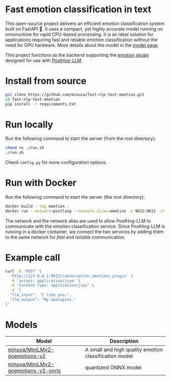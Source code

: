 # Fast emotion classification in text

This open-source project delivers an efficient emotion classification system built on FastAPI 🚀. It uses a compact, yet highly accurate model running on onnxruntime for rapid CPU-based processing. It is an ideal solution for applications requiring fast and reliable emotion classification without the need for GPU hardware. More details about the model in the [model page](https://huggingface.co/minuva/MiniLMv2-goemotions-v2).


This project functions as the backend supporting the  [emotion plugin](https://github.com/minuva/ph-emotion-plugin) designed for use with [PostHog-LLM](https://github.com/postlang/posthog-llm).


# Install from source
```bash
git clone https://github.com/minuva/fast-nlp-text-emotion.git
cd fast-nlp-text-emotion
pip install -r requirements.txt
```


# Run locally

Run the following command to start the server (from the root directory):

```bash
chmod +x ./run.sh
./run.sh
```

Check `config.py` for more configuration options.


# Run with Docker

Run the following command to start the server (the root directory):

```bash
docker build --tag emotion .
docker run --network=postlang --network-alias=emotion -p 9612:9612 -it emotion
```

The network and the network alias are used to allow PostHog-LLM to communicate with the emotion classification service.
Since PostHog-LLM is running in a docker container, we connect the two services by adding them to the same network for *fast* and *reliable* communication.

# Example call
```bash
curl -X 'POST' \
  'http://127.0.0.1:9612/conversation_emotions_plugin' \
  -H 'accept: application/json' \
  -H 'Content-Type: application/json' \
  -d '{
  "llm_input": "I like you.",
  "llm_output": "My apologies."
}'
```

# Models

| Model | Description |
| --- | --- |
| [minuva/MiniLMv2-goemotions-v2](https://huggingface.co/minuva/MiniLMv2-goemotions-v2) | A small and high quality emotion classification model |
| [minuva/MiniLMv2-goemotions-v2-onnx](https://huggingface.co/minuva/MiniLMv2-goemotions-v2-onnx) | quantized ONNX model |